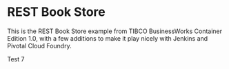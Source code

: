 # REST Book Store

This is the REST Book Store example from TIBCO BusinessWorks Container Edition 1.0, with a few additions to make it play nicely with Jenkins and Pivotal Cloud Foundry.

Test  7
